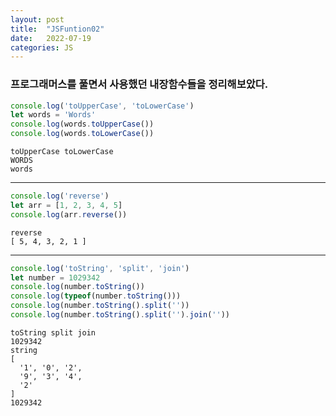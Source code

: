 ```yaml
---
layout: post
title:  "JSFuntion02"
date:   2022-07-19
categories: JS
---
```


<h3>프로그래머스를 풀면서 사용했던 내장함수들을 정리해보았다.</h3>


```javascript
console.log('toUpperCase', 'toLowerCase')
let words = 'Words'
console.log(words.toUpperCase())
console.log(words.toLowerCase())
```

    toUpperCase toLowerCase
    WORDS
    words


<hr>


```javascript
console.log('reverse')
let arr = [1, 2, 3, 4, 5]
console.log(arr.reverse())
```

    reverse
    [ 5, 4, 3, 2, 1 ]


<hr>


```javascript
console.log('toString', 'split', 'join')
let number = 1029342
console.log(number.toString())
console.log(typeof(number.toString()))
console.log(number.toString().split(''))
console.log(number.toString().split('').join(''))
```

    toString split join
    1029342
    string
    [
      '1', '0', '2',
      '9', '3', '4',
      '2'
    ]
    1029342

